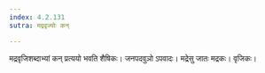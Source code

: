 ```yaml
---
index: 4.2.131
sutra: मद्रवृज्योः कन्

---
```

मद्रवृजिशब्दाभ्यां कन् प्रत्ययो भवति शैषिकः। जनपदवुञो ऽपवादः। मद्रेसु जातः मद्रकः। वृजिकः।